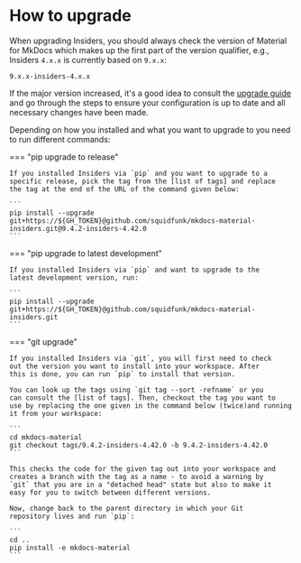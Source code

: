 # How to upgrade

When upgrading Insiders, you should always check the version of Material for
MkDocs which makes up the first part of the version qualifier, e.g., Insiders
`4.x.x` is currently based on `9.x.x`:

```
9.x.x-insiders-4.x.x
```

If the major version increased, it's a good idea to consult the [upgrade
guide] and go through the steps to ensure your configuration is up to date and
all necessary changes have been made. 

  [upgrade guide]: ../upgrade.md
  [list of tags]: https://github.com/squidfunk/mkdocs-material-insiders/tags

Depending on how you installed and what you want to upgrade to you
need to run different commands:

=== "pip upgrade to release"

    If you installed Insiders via `pip` and you want to upgrade to a
    specific release, pick the tag from the [list of tags] and replace 
    the tag at the end of the URL of the command given below:

    ```
    pip install --upgrade git+https://${GH_TOKEN}@github.com/squidfunk/mkdocs-material-insiders.git@9.4.2-insiders-4.42.0
    ```

=== "pip upgrade to latest development"

    If you installed Insiders via `pip` and want to upgrade to the
    latest development version, run:

    ```
    pip install --upgrade git+https://${GH_TOKEN}@github.com/squidfunk/mkdocs-material-insiders.git
    ```

=== "git upgrade"

    If you installed Insiders via `git`, you will first need to check
    out the version you want to install into your workspace. After
    this is done, you can run `pip` to install that version.

    You can look up the tags using `git tag --sort -refname` or you
    can consult the [list of tags]. Then, checkout the tag you want to
    use by replacing the one given in the command below (twice)and running 
    it from your workspace:

    ``` 
    cd mkdocs-material 
    git checkout tags/9.4.2-insiders-4.42.0 -b 9.4.2-insiders-4.42.0
    ```

    This checks the code for the given tag out into your workspace and 
    creates a branch with the tag as a name - to avoid a warning by
    `git` that you are in a "detached head" state but also to make it
    easy for you to switch between different versions.

    Now, change back to the parent directory in which your Git
    repository lives and run `pip`:

    ```
    cd .. 
    pip install -e mkdocs-material
    ```



